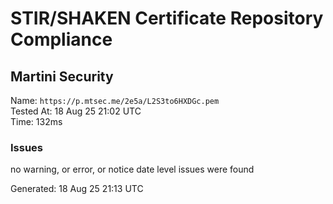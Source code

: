 # STIR/SHAKEN Certificate Repository Compliance

## Martini Security

Name: `https://p.mtsec.me/2e5a/L2S3to6HXDGc.pem`\
Tested At: 18 Aug 25 21:02 UTC\
Time: 132ms

### Issues

no warning, or error, or notice date level issues were found

Generated: 18 Aug 25 21:13 UTC